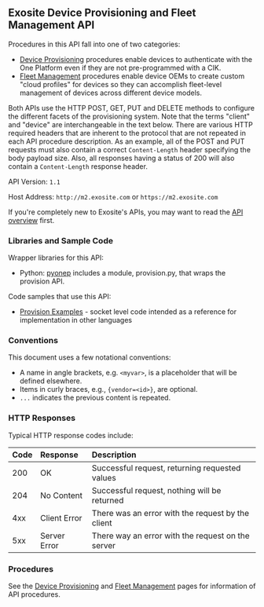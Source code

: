 ## Exosite Device Provisioning and Fleet Management API

Procedures in this API fall into one of two categories:

- [Device Provisioning](device.md) procedures enable devices to authenticate with the One Platform even if they are not pre-programmed with a CIK.
- [Fleet Management](management.md) procedures enable device OEMs to create custom "cloud profiles" for devices so they can accomplish fleet-level management of devices across different device models. 

Both APIs use the HTTP POST, GET, PUT and DELETE methods to configure the different facets of the provisioning system. Note that the terms "client" and "device" are interchangeable in the text below. There are various HTTP required headers that are inherent to the protocol that are not repeated in each API procedure description. As an example, all of the POST and PUT requests must also contain a correct `Content-Length` header specifying the body payload size. Also, all responses having a status of 200 will also contain a `Content-Length` response header.

API Version: `1.1`

Host Address: `http://m2.exosite.com` or `https://m2.exosite.com`

If you're completely new to Exosite's APIs, you may want to read the [API overview](../README.md) first.


### Libraries and Sample Code

Wrapper libraries for this API:

* Python: [pyonep](https://github.com/exosite-labs/pyonep) includes a module, provision.py, that wraps the provision API.

Code samples that use this API:

* [Provision Examples](https://github.com/exosite-garage/provision_examples) - socket level code intended as a reference for implementation in other languages


### Conventions

This document uses a few notational conventions:

* A name in angle brackets, e.g. `<myvar>`, is a placeholder that will be defined elsewhere.
* Items in curly braces, e.g., `{vendor=<id>}`, are optional.
* `...` indicates the previous content is repeated.

### HTTP Responses

Typical HTTP response codes include:

| Code   | Response      | Description                                       |
|:------ |:--------------|:------------------------------------------------- |
| 200    | OK            | Successful request, returning requested values    |
| 204    | No Content    | Successful request, nothing will be returned      |
| 4xx    | Client Error  | There was an error with the request by the client |
| 5xx    | Server Error  | There way an error with the request on the server |

### Procedures

See the [Device Provisioning](device.md) and [Fleet Management](management.md) pages for information of API procedures.


